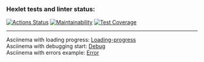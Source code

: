 ### Hexlet tests and linter status:
[![Actions Status](https://github.com/ViktorFAlex/backend-project-4/workflows/hexlet-check/badge.svg)](https://github.com/ViktorFAlex/backend-project-4/actions)
[![Maintainability](https://api.codeclimate.com/v1/badges/9a9be89c302d18b51243/maintainability)]([https://codeclimate.com/github/ViktorFAlex/frontend-project-46/maintainability](https://codeclimate.com/github/ViktorFAlex/backend-project-4/maintainability))
[![Test Coverage](https://api.codeclimate.com/v1/badges/9a9be89c302d18b51243/test_coverage)](https://api.codeclimate.com/v1/badges/dca3b6bfe7da0d7f91c7/test_coverage)
***
Asciinema with loading progress: [Loading-progress](https://asciinema.org/a/571387)  
Asciinema with debugging start: [Debug](https://asciinema.org/a/570874)  
Asciinema with errors example: [Error](https://asciinema.org/a/571242)

